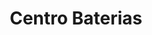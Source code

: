 ---
title: "Centro Baterias"
url: /ciudad-autonoma-de-buenos-aires/centro-baterias/
shop: Autoteile
---